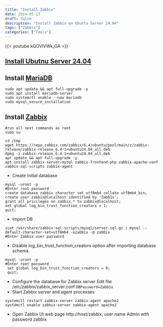 ```yaml
---
title: "Install Zabbix"
date: 2024-05-13
draft: false
description: "Install Zabbix on Ubuntu Server 24.04"
tags: ["Zabbix"]
categories: ["Tools"]
---
```


{{< youtube  kQOVlVWk_GA >}}

## [Install Ubutnu Server 24.04](https://www.youtube.com/watch?v=n7aEcfDNULc)
## Install [MariaDB](https://linuxsecurity.com/howtos/secure-my-webserver/installing-securing-mariadb)
```shell 
sudo apt update && apt full-upgrade -y
sudo apt install mariadb-server
sudo systemctl enable --now mariadb
sudo mysql_secure_installation
```

## Install [Zabbix](https://www.zabbix.com/download?zabbix=6.4&os_distribution=ubuntu&os_version=24.04&components=server_frontend_agent&db=mysql&ws=apache)
```shell
#run all next commands as root
sudo su
```
```shell
cd /tmp
wget https://repo.zabbix.com/zabbix/6.4/ubuntu/pool/main/z/zabbix-release/zabbix-release_6.4-1+ubuntu24.04_all.deb
dpkg -i zabbix-release_6.4-1+ubuntu24.04_all.deb
apt update && apt full-upgrade -y
apt install zabbix-server-mysql zabbix-frontend-php zabbix-apache-conf zabbix-sql-scripts zabbix-agent
```
- Create initial database 
```shell
mysql -uroot -p
#Enter root password
create database zabbix character set utf8mb4 collate utf8mb4_bin;
create user zabbix@localhost identified by 'Zabb1x';
grant all privileges on zabbix.* to zabbix@localhost;
set global log_bin_trust_function_creators = 1;
quit;
```
- Import DB 
```shell
zcat /usr/share/zabbix-sql-scripts/mysql/server.sql.gz | mysql --default-character-set=utf8mb4 -uzabbix -p zabbix
#Enter Zabbix user password
```
- Disable log_bin_trust_function_creators option after importing database schema.
```shell
mysql -uroot -p
#Enter root password
 set global log_bin_trust_function_creators = 0;
 quit;
```
- Configure the database for Zabbix server
Edit file /etc/zabbix/zabbix_server.conf `DBPassword=Zabb1x`
- Start Zabbix server and agent processes
```shell
systemctl restart zabbix-server zabbix-agent apache2
systemctl enable zabbix-server zabbix-agent apache2 
```
- Open Zabbix UI web page http://host/zabbix, user name Admin with password zabbix